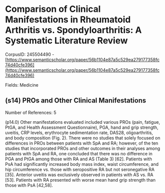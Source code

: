 # Comparison of Clinical Manifestations in Rheumatoid Arthritis vs. Spondyloarthritis: A Systematic Literature Review

CorpusID: 245504490 - [https://www.semanticscholar.org/paper/56b1104e87a5c529ea279177358fc74d40cfe396](https://www.semanticscholar.org/paper/56b1104e87a5c529ea279177358fc74d40cfe396)

Fields: Medicine

## (s14) PROs and Other Clinical Manifestations
Number of References: 5

(p14.0) Other manifestations evaluated included various PROs (pain, fatigue, PtGA, and Health Assessment Questionnaire), PGA, hand and grip strength, uveitis, CRP levels, erythrocyte sedimentation rate, DAS28, oligoarthritis, and body composition (Fig. 2). There were no studies that solely focused on differences in PROs between patients with SpA and RA; however, of the ten studies that incorporated PROs and other outcomes in their analyses among patients with SpA and RA, one concluded that there was no difference in PGA and PtGA among those with RA and AS (Table 3) [62]. Patients with PsA had significantly increased body mass index, waist circumference, and hip circumference vs. those with seropositive RA but not seronegative RA [35]. Anterior uveitis was exclusively observed in patients with AS vs. RA [53]. Patients with RA presented with worse mean hand grip strength than those with PsA [42,58].
